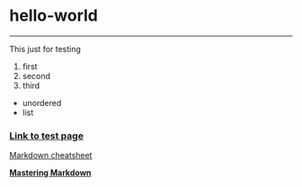 # hello-world

---

This just for testing

1. first
2. second
3. third

* unordered
* list

### [Link to test page](https://vanderlyle.github.io "Testpage - vanderlyle.github.io")

[Markdown cheatsheet](https://github.com/adam-p/markdown-here/wiki/Markdown-Cheatsheet)

[**Mastering Markdown**](https://guides.github.com/features/mastering-markdown/)
